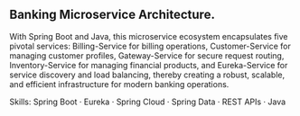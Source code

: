 Banking Microservice Architecture.
-------------
With Spring Boot and Java, this microservice ecosystem encapsulates five pivotal services: Billing-Service for billing operations, Customer-Service for managing customer profiles, Gateway-Service for secure request routing, Inventory-Service for managing financial products, and Eureka-Service for service discovery and load balancing, thereby creating a robust, scalable, and efficient infrastructure for modern banking operations.

Skills: Spring Boot · Eureka · Spring Cloud · Spring Data · REST APIs · Java

